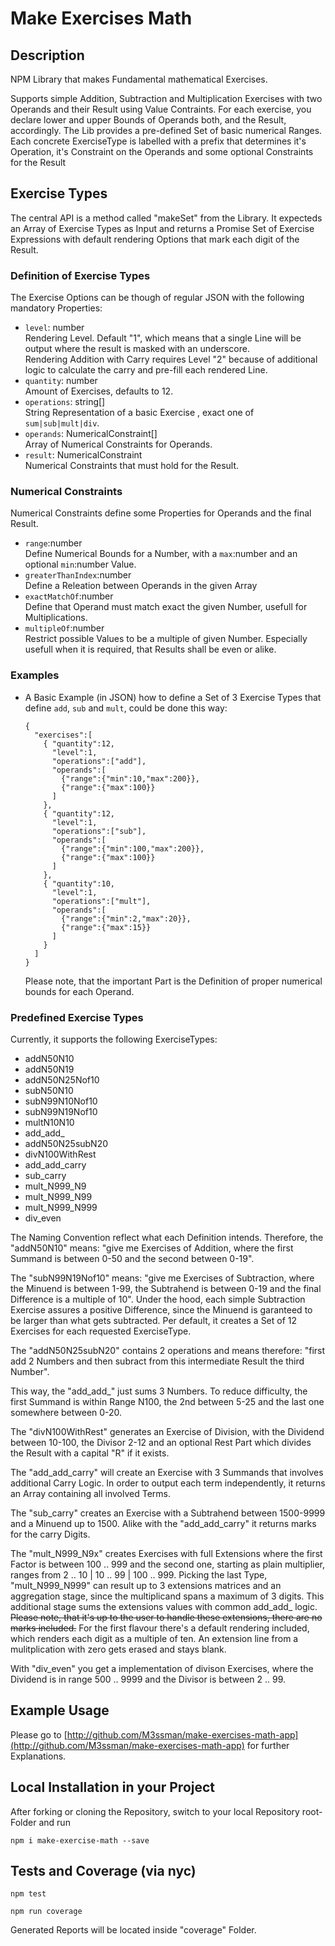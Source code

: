 # Make Exercises Math
## Description
NPM Library that makes Fundamental mathematical Exercises.

Supports simple Addition, Subtraction and Multiplication Exercises with two Operands and their Result using Value Contraints. 
For each exercise, you declare lower and upper Bounds of Operands both, and the Result, accordingly. 
The Lib provides a pre-defined Set of basic numerical Ranges. Each concrete ExerciseType is labelled with a prefix that determines it's Operation, it's Constraint on the Operands and some optional Constraints for the Result

## Exercise Types

The central API is a method called "makeSet" from the Library. It expecteds an Array of Exercise Types as Input and returns a Promise Set of Exercise Expressions with default rendering Options that mark each digit of the Result.

### Definition of Exercise Types

The Exercise Options can be though of regular JSON with the following mandatory Properties:
* ```level```: number  
  Rendering Level. Default "1", which means that a single Line will be output where the result is masked with an underscore.  
  Rendering Addition with Carry requires Level "2" because of additional logic to calculate the carry and pre-fill each rendered Line.
* ```quantity```: number  
  Amount of Exercises, defaults to 12.
* ```operations```: string[]  
  String Representation of a basic Exercise , exact one of ```sum|sub|mult|div```.
* ```operands```: NumericalConstraint[]  
  Array of Numerical Constraints for Operands.
* ```result```: NumericalConstraint  
  Numerical Constraints that must hold for the Result. 

### Numerical Constraints

Numerical Constraints define some Properties for Operands and the final Result.
* ```range```:number  
  Define Numerical Bounds for a Number, with a ```max```:number and an optional ```min```:number Value.
* ```greaterThanIndex```:number    
  Define a Releation between Operands in the given Array
* ```exactMatchOf```:number   
  Define that Operand must match exact the given Number, usefull for Multiplications.
* ```multipleOf```:number  
  Restrict possible Values to be a multiple of given Number. Especially usefull when it is required, that Results shall be even or alike.

### Examples
* A Basic Example (in JSON) how to define a Set of 3 Exercise Types that define ```add```, ```sub``` and ```mult```, could be done this way:  
  ```
  {
    "exercises":[
      { "quantity":12, 
        "level":1, 
        "operations":["add"],
        "operands":[
          {"range":{"min":10,"max":200}},
          {"range":{"max":100}}
        ]
      },
      { "quantity":12, 
        "level":1, 
        "operations":["sub"],
        "operands":[
          {"range":{"min":100,"max":200}},
          {"range":{"max":100}}
        ]
      },
      { "quantity":10, 
        "level":1, 
        "operations":["mult"],
        "operands":[
          {"range":{"min":2,"max":20}},
          {"range":{"max":15}}
        ]
      }
    ]
  }
  ```  
   Please note, that the important Part is the Definition of proper numerical bounds for each Operand. 


### Predefined Exercise Types
Currently, it supports the following ExerciseTypes:
* addN50N10
* addN50N19
* addN50N25Nof10
* subN50N10
* subN99N10Nof10
* subN99N19Nof10
* multN10N10
* add_add_
* addN50N25subN20
* divN100WithRest
* add_add_carry
* sub_carry
* mult_N999_N9
* mult_N999_N99
* mult_N999_N999
* div_even

The Naming Convention reflect what each Definition intends. Therefore, the "addN50N10" means: "give me Exercises of Addition, where the first Summand is between 0-50 and the second between 0-19".

The "subN99N19Nof10" means: "give me Exercises of Subtraction, where the Minuend is between 1-99, the Subtrahend is between 0-19 and the final Difference is a multiple of 10". Under the hood, each simple Subtraction Exercise assures a positive Difference, since the Minuend is garanteed to be larger than what gets subtracted. Per default, it creates a Set of 12 Exercises for each requested ExerciseType.

The "addN50N25subN20" contains 2 operations and means therefore: "first add 2 Numbers and then subract from this intermediate Result the third Number". 

This way, the "add_add_" just sums 3 Numbers. To reduce difficulty, the first Summand is within Range N100, the 2nd between 5-25 and the last one somewhere between 0-20.

The "divN100WithRest" generates an Exercise of Division, with the Dividend between 10-100, the Divisor 2-12 and an optional Rest Part which divides the Result with a capital "R" if it exists.

The "add_add_carry" will create an Exercise with 3 Summands that involves additional Carry Logic. In order to output each term independently, it returns an Array containing all involved Terms.

The "sub_carry" creates an Exercise with a Subtrahend between 1500-9999 and a Minuend up to 1500. Alike with the "add_add_carry" it returns marks for the carry Digits.

The "mult_N999_N9x" creates Exercises with full Extensions where the first Factor is between 100 .. 999 and the second one, starting as plain multiplier, ranges from 2 .. 10 | 10 .. 99 | 100 .. 999. Picking the last Type, "mult_N999_N999" can result up to 3 extensions matrices and an aggregation stage, since the multiplicand spans a maximum of 3 digits. This additional stage sums the extensions values with common add_add_ logic.  
~~Please note, that it's up to the user to handle these extensions, there are no marks included.~~
For the first flavour there's a default rendering included, which renders each digit as a multiple of ten. An extension line from a mulitplication with zero gets erased and stays blank.

With "div_even" you get a implementation of divison Exercises, where the Dividend is in range 500 .. 9999 and the Divisor is between 2 .. 99.

## Example Usage

Please go to [http://github.com/M3ssman/make-exercises-math-app](http://github.com/M3ssman/make-exercises-math-app) for further Explanations. 

## Local Installation in your Project
After forking or cloning the Repository, switch to your local Repository root-Folder and run
```
npm i make-exercise-math --save
```

## Tests and Coverage (via nyc)
```
npm test
```

```
npm run coverage
```
Generated Reports will be located inside "coverage" Folder.



